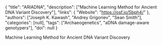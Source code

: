 {
  "title": "ARIADNA",
  "description": ["Machine Learning Method for Ancient DNA Variant Discovery"],
  "links": {
    "Website": "https://osf.io/5bph4/"
  },
  "authors": ["Joseph K. Kawash", "Andrey Grigoriev", "Sean Smith"],
  "categories": [null],
  "tags": ["Archaeogenetics", "aDNA damage-aware genotypers"],
  "doi": null
}

<!-- Generated by csv2md.R – do not edit by hand -->

Machine Learning Method for Ancient DNA Variant Discovery